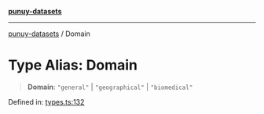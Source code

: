 [**punuy-datasets**](../README.md)

***

[punuy-datasets](../README.md) / Domain

# Type Alias: Domain

> **Domain**: `"general"` \| `"geographical"` \| `"biomedical"`

Defined in: [types.ts:132](https://github.com/andrefs/punuy-datasets/blob/1f6197e9da1ccb038db7c6eb67423f0118baf8f8/src/lib/types.ts#L132)

